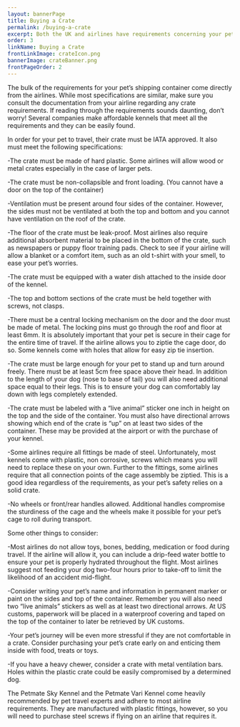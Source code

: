 ```yaml
---
layout: bannerPage
title: Buying a Crate
permalink: /buying-a-crate
excerpt: Both the UK and airlines have requirements concerning your pet's travel container.  Consult this guide to help you with your purchase.
order: 3
linkName: Buying a Crate
frontLinkImage: crateIcon.png
bannerImage: crateBanner.png
frontPageOrder: 2
---
```



The bulk of the requirements for your pet’s shipping container come directly from the airlines.  While most specifications are similar, make sure you consult the documentation from your airline regarding any crate requirements.  If reading through the requirements sounds daunting, don’t worry!  Several companies make affordable kennels that meet all the requirements and they can be easily found.  

In order for your pet to travel, their crate must be IATA approved.  It also must meet the following specifications:

-The crate must be made of hard plastic.  Some airlines will allow wood or metal crates especially in the case of larger pets.

-The crate must be non-collapsible and front loading.  (You cannot have a door on the top of the container)

-Ventilation must be present around four sides of the container.  However, the sides must not be ventilated at both the top and bottom and you cannot have ventilation on the roof of the crate.

-The floor of the crate must be leak-proof.  Most airlines also require additional absorbent material to be placed in the bottom of the crate, such as newspapers or puppy floor training pads.  Check to see if your airline will allow a blanket or a comfort item, such as an old t-shirt with your smell, to ease your pet’s worries.

-The crate must be equipped with a water dish attached to the inside door of the kennel.  

-The top and bottom sections of the crate must be held together with screws, not clasps.  

-There must be a central locking mechanism on the door and the door must be made of metal.  The locking pins must go through the roof and floor at least 6mm.  It is absolutely important that your pet is secure in their cage for the entire time of travel.  If the airline allows you to ziptie the cage door, do so.  Some kennels come with holes that allow for easy zip tie insertion.  

-The crate must be large enough for your pet to stand up and turn around freely.  There must be at least 5cm free space above their head.  In addition to the length of your dog (nose to base of tail) you will also need additional space equal to their legs.  This is to ensure your dog can comfortably lay down with legs completely extended.    

-The crate must be labeled with a “live animal” sticker one inch in height on the top and the side of the container.  You must also have directional arrows showing which end of the crate is “up” on at least two sides of the container.  These may be provided at the airport or with the purchase of your kennel.  

-Some airlines require all fittings be made of steel.  Unfortunately, most kennels come with plastic, non corrosive, screws which means you will need to replace these on your own.  Further to the fittings, some airlines require that all connection points of the cage assembly be ziptied.  This is a good idea regardless of the requirements, as your pet’s safety relies on a solid crate.

-No wheels or front/rear handles allowed.  Additional handles compromise the sturdiness of the cage and the wheels make it possible for your pet’s cage to roll during transport.  

Some other things to consider:

-Most airlines do not allow toys, bones, bedding, medication or food during travel.  If the airline will allow it, you can include a drip-feed water bottle to ensure your pet is properly hydrated throughout the flight.  Most airlines suggest not feeding your dog two-four hours prior to take-off to limit the likelihood of an accident mid-flight.

-Consider writing your pet’s name and information in permanent marker or paint on the sides and top of the container.  Remember you will also need two “live animals” stickers as well as at least two directional arrows.  At US customs, paperwork will be placed in a waterproof covering and taped on the top of the container to later be retrieved by UK customs.

-Your pet’s journey will be even more stressful if they are not comfortable in a crate.  Consider purchasing your pet’s crate early on and enticing them inside with food, treats or toys.  

-If you have a heavy chewer, consider a crate with metal ventilation bars.  Holes within the plastic crate could be easily compromised by a determined dog.


The Petmate Sky Kennel and the Petmate Vari Kennel come heavily recommended by pet travel experts and adhere to most airline requirements.  They are manufactured with plastic fittings, however, so you will need to purchase steel screws if flying on an airline that requires it.  
